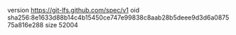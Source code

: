 version https://git-lfs.github.com/spec/v1
oid sha256:8e1633d88b14c4b15450ce747e99838c8aab28b5deee9d3d6a087575a816e288
size 52004
